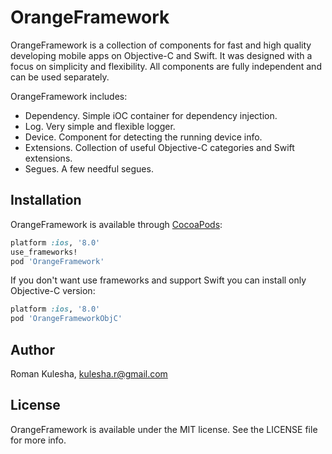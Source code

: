 # OrangeFramework

OrangeFramework is a collection of components for fast and high quality developing mobile apps on Objective-C and Swift. It was designed with a focus on simplicity and flexibility. All components are fully independent and can be used separately.

OrangeFramework includes:
* Dependency. Simple iOC container for dependency injection.
* Log. Very simple and flexible logger.
* Device. Component for detecting the running device info.
* Extensions. Collection of useful Objective-C categories and Swift extensions.
* Segues. A few needful segues. 

## Installation

OrangeFramework is available through [CocoaPods](http://cocoapods.org):

```ruby
platform :ios, '8.0'
use_frameworks!
pod 'OrangeFramework'
```

If you don't want use frameworks and support Swift you can install only Objective-C version:

```ruby
platform :ios, '8.0'
pod 'OrangeFrameworkObjC'
```

## Author

Roman Kulesha, kulesha.r@gmail.com

## License

OrangeFramework is available under the MIT license. See the LICENSE file for more info.